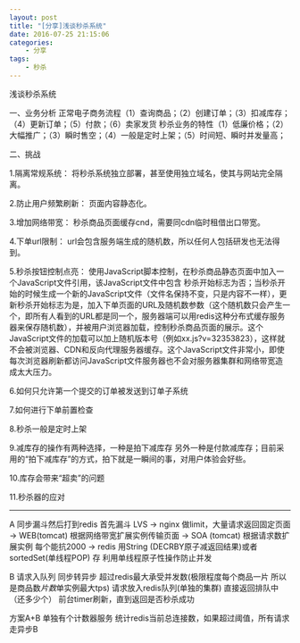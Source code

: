 ```yaml
---
layout: post
title: "[分享]浅谈秒杀系统"
date: 2016-07-25 21:15:06 
categories: 
    - 分享
tags:
    - 秒杀
---
```


浅谈秒杀系统

<!--more-->
一、业务分析
正常电子商务流程（1）查询商品；（2）创建订单；（3）扣减库存；（4）更新订单；（5）付款；（6）卖家发货
秒杀业务的特性（1）低廉价格；（2）大幅推广；（3）瞬时售空；（4）一般是定时上架；（5）时间短、瞬时并发量高；

二、挑战

1.隔离常规系统：
将秒杀系统独立部署，甚至使用独立域名，使其与网站完全隔离。

2.防止用户频繁刷新：
页面内容静态化。

3.增加网络带宽：
秒杀商品页面缓存cnd，需要同cdn临时租借出口带宽。

4.下单url限制：
url会包含服务端生成的随机数，所以任何人包括研发也无法得到。

5.秒杀按钮控制点亮：
使用JavaScript脚本控制，在秒杀商品静态页面中加入一个JavaScript文件引用，该JavaScript文件中包含 秒杀开始标志为否；当秒杀开始的时候生成一个新的JavaScript文件（文件名保持不变，只是内容不一样），更新秒杀开始标志为是，加入下单页面的URL及随机数参数（这个随机数只会产生一个，即所有人看到的URL都是同一个，服务器端可以用redis这种分布式缓存服务器来保存随机数），并被用户浏览器加载，控制秒杀商品页面的展示。这个JavaScript文件的加载可以加上随机版本号（例如xx.js?v=32353823），这样就不会被浏览器、CDN和反向代理服务器缓存。这个JavaScript文件非常小，即使每次浏览器刷新都访问JavaScript文件服务器也不会对服务器集群和网络带宽造成太大压力。

6.如何只允许第一个提交的订单被发送到订单子系统

7.如何进行下单前置检查

8.秒杀一般是定时上架

9.减库存的操作有两种选择，一种是拍下减库存 另外一种是付款减库存；目前采用的“拍下减库存”的方式，拍下就是一瞬间的事，对用户体验会好些。

10.库存会带来“超卖”的问题

11.秒杀器的应对


------------------

A 同步漏斗然后打到redis
首先漏斗 LVS -> nginx 做limit，大量请求返回固定页面 -> WEB(tomcat) 根据网络带宽扩展实例传输页面 
-> SOA (tomcat) 根据请求数扩展实例 每个能抗2000 
-> redis 用String (DECRBY原子减返回结果)或者 sortedSet(单线程POP) 存 利用单线程原子性操作防止并发

B 请求入队列 同步转异步 
超过redis最大承受并发数(极限程度每个商品一片 所以是商品数*片数*单实例最大tps) 请求放入redis队列(单独的集群)
直接返回排队中（还多少个） 前台timer刷新，直到返回是否秒杀成功

方案A+B 单独有个计数器服务 统计redis当前总连接数，如果超过阈值，所有请求走异步B
